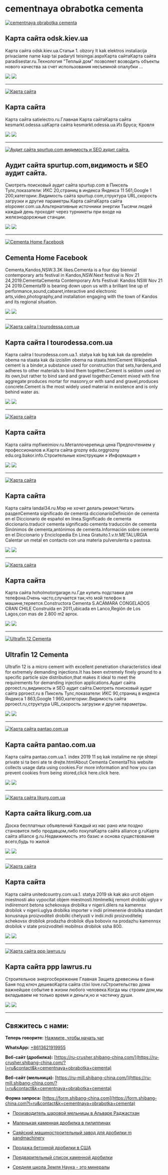 # cementnaya obrabotka cementa

<a href="https://swt.shibang-china.com/?l=ru&img&k=cementnaya+obrabotka+cementa" target="_blank">![cementnaya obrabotka cementa](http://static.shibang-china.com/all-800x300/654.jpg)</a>

## Карта сайта odsk.kiev.ua
Карта сайта odsk.kiev.ua.Статьи 1. obzory lt kak elektros instaliacija privaciame name kaip tai padaryti teisingai.aspxКарта сайтаКарта сайта paradisestar.ru.Технология "Теплый дом" позволяет возводить объекты нового качества за счет использования несъемной опалубки …


<a href="https://whatsapp.shibangsoft.com/WhatsApp.php" target="_blank" title="WhatsApp">![](http://static.shibang-china.com/icon/whatsapp.png)</a> <a href="https://swt.shibang-china.com/?l=ru&icon&k=cementnaya+obrabotka+cementa" target="_blank">![](http://static.shibang-china.com/icon/chat-ru.png)</a>

---

<a href="https://swt.shibang-china.com/?l=ru&img&k=cementnaya+obrabotka+cementa" target="_blank">![Карта сайта](http://static.shibang-china.com/all-800x300/280.jpg)</a>

## Карта сайта
Карта сайта satielectro.ru.Главная Карта сайтаКарта сайта kesmarkt.odessa.uaКарта сайта kesmarkt.odessa.ua.Из Бруса; Кровля


<a href="https://whatsapp.shibangsoft.com/WhatsApp.php" target="_blank" title="WhatsApp">![](http://static.shibang-china.com/icon/whatsapp.png)</a> <a href="https://swt.shibang-china.com/?l=ru&icon&k=cementnaya+obrabotka+cementa" target="_blank">![](http://static.shibang-china.com/icon/chat-ru.png)</a>

---

<a href="https://swt.shibang-china.com/?l=ru&img&k=cementnaya+obrabotka+cementa" target="_blank">![Аудит сайта spurtup.com,видимость и SEO аудит сайта.](http://static.shibang-china.com/all-800x300/572.jpg)</a>

## Аудит сайта spurtup.com,видимость и SEO аудит сайта.
Смотреть поисковый аудит сайта spurtup.com в Пиксель Тулс,показатели: ИКС 20,страниц в индекса Яндекса 11 561,Google 1 200,категории:.Видимость сайта spurtup.com,структура URL,скорость загрузки и другие параметры.Карта сайтаКарта сайта elopower.com.ua.Альтернативные источники энергии Тысячи людей каждый день проходят через турникеты при входе на железнодорожные станции.


<a href="https://whatsapp.shibangsoft.com/WhatsApp.php" target="_blank" title="WhatsApp">![](http://static.shibang-china.com/icon/whatsapp.png)</a> <a href="https://swt.shibang-china.com/?l=ru&icon&k=cementnaya+obrabotka+cementa" target="_blank">![](http://static.shibang-china.com/icon/chat-ru.png)</a>

---

<a href="https://swt.shibang-china.com/?l=ru&img&k=cementnaya+obrabotka+cementa" target="_blank">![Cementa Home Facebook](http://static.shibang-china.com/all-800x300/569.jpg)</a>

## Cementa Home Facebook
Cementa,Kandos,NSW.3.3K likes.Cementa is a four day biennial contemporary arts festival in Kandos,NSW.Next festival is Nov 21 24,2019.CementaCementa Contemporary Arts Festival: Kandos NSW Nov 21 24 2019.Cementa19 is bearing down upon us with a brilliant line up of performance,sound,cabaret,interactive and electronic arts,video,photography,and installation engaging with the town of Kandos and its regional situation.


<a href="https://whatsapp.shibangsoft.com/WhatsApp.php" target="_blank" title="WhatsApp">![](http://static.shibang-china.com/icon/whatsapp.png)</a> <a href="https://swt.shibang-china.com/?l=ru&icon&k=cementnaya+obrabotka+cementa" target="_blank">![](http://static.shibang-china.com/icon/chat-ru.png)</a>

---

<a href="https://swt.shibang-china.com/?l=ru&img&k=cementnaya+obrabotka+cementa" target="_blank">![Карта сайта l tourodessa.com.ua](http://static.shibang-china.com/all-800x300/407.jpg)</a>

## Карта сайта l tourodessa.com.ua
Карта сайта l tourodessa.com.ua.1. statya kak bg kak kak da opredelim obema na staata kak da izcislim obema na staata.htmlCement WikipediaA cement is a binder,a substance used for construction that sets,hardens,and adheres to other materials to bind them together.Cement is seldom used on its own,but rather to bind sand and gravel together.Cement mixed with fine aggregate produces mortar for masonry,or with sand and gravel,produces concrete.Cement is the most widely used material in existence and is only behind water as.


<a href="https://whatsapp.shibangsoft.com/WhatsApp.php" target="_blank" title="WhatsApp">![](http://static.shibang-china.com/icon/whatsapp.png)</a> <a href="https://swt.shibang-china.com/?l=ru&icon&k=cementnaya+obrabotka+cementa" target="_blank">![](http://static.shibang-china.com/icon/chat-ru.png)</a>

---

<a href="https://swt.shibang-china.com/?l=ru&img&k=cementnaya+obrabotka+cementa" target="_blank">![Карта сайта](http://static.shibang-china.com/all-800x300/215.jpg)</a>

## Карта сайта
Карта сайта mpfiweimiov.ru.Металлочерепица цена Предпочтением у профессионалов и.Карта сайта grozny edu.orggrozny edu.org.bakor.info.Строительные конструкции » Информация »


<a href="https://whatsapp.shibangsoft.com/WhatsApp.php" target="_blank" title="WhatsApp">![](http://static.shibang-china.com/icon/whatsapp.png)</a> <a href="https://swt.shibang-china.com/?l=ru&icon&k=cementnaya+obrabotka+cementa" target="_blank">![](http://static.shibang-china.com/icon/chat-ru.png)</a>

---

<a href="https://swt.shibang-china.com/?l=ru&img&k=cementnaya+obrabotka+cementa" target="_blank">![Карта сайта](http://static.shibang-china.com/all-800x300/230.jpg)</a>

## Карта сайта
Карта сайта landal34.ru.Мэр не хочет делать ремонт.Читать разделCementa significado de cementa diccionarioDefinición de cementa en el Diccionario de español en línea.Significado de cementa diccionario.traducir cementa significado cementa traducción de cementa Sinónimos de cementa,antónimos de cementa.Información sobre cementa en el Diccionario y Enciclopedia En Línea Gratuito.1.v.tr.METALURGIA Calentar un metal en contacto con una materia pulverulenta o pastosa.


<a href="https://whatsapp.shibangsoft.com/WhatsApp.php" target="_blank" title="WhatsApp">![](http://static.shibang-china.com/icon/whatsapp.png)</a> <a href="https://swt.shibang-china.com/?l=ru&icon&k=cementnaya+obrabotka+cementa" target="_blank">![](http://static.shibang-china.com/icon/chat-ru.png)</a>

---

<a href="https://swt.shibang-china.com/?l=ru&img&k=cementnaya+obrabotka+cementa" target="_blank">![Карта сайта](http://static.shibang-china.com/all-800x300/518.jpg)</a>

## Карта сайта
Карта сайта hoholmotorgarage.ru.Где купить подставки для телефона.Очень часто,случается так,что мой телефон в машине,теряется.Constructora Cementa S.ACÁMARA CONGELADOS CRAN CHILE Construída en 2011,ubicada en Lanco,Región de Los Lagos,con mas de 2.800 m2 aprox.


<a href="https://whatsapp.shibangsoft.com/WhatsApp.php" target="_blank" title="WhatsApp">![](http://static.shibang-china.com/icon/whatsapp.png)</a> <a href="https://swt.shibang-china.com/?l=ru&icon&k=cementnaya+obrabotka+cementa" target="_blank">![](http://static.shibang-china.com/icon/chat-ru.png)</a>

---

<a href="https://swt.shibang-china.com/?l=ru&img&k=cementnaya+obrabotka+cementa" target="_blank">![Ultrafin 12 Cementa](http://static.shibang-china.com/all-800x300/938.jpg)</a>

## Ultrafin 12 Cementa
Ultrafin 12 is a micro cement with excellent penetration characteristics ideal for extremely demanding injections.It has been extremely finely ground to a specific particle size distribution,that makes it ideal to meet the requirements for demanding injection applications.Аудит сайта pproect.ru,видимость и SEO аудит сайта.Смотреть поисковый аудит сайта pproect.ru в Пиксель Тулс,показатели: ИКС 90,страниц в индекса Яндекса 1 863,Google 1 960,категории:.Видимость сайта pproect.ru,структура URL,скорость загрузки и другие параметры.


<a href="https://whatsapp.shibangsoft.com/WhatsApp.php" target="_blank" title="WhatsApp">![](http://static.shibang-china.com/icon/whatsapp.png)</a> <a href="https://swt.shibang-china.com/?l=ru&icon&k=cementnaya+obrabotka+cementa" target="_blank">![](http://static.shibang-china.com/icon/chat-ru.png)</a>

---

<a href="https://swt.shibang-china.com/?l=ru&img&k=cementnaya+obrabotka+cementa" target="_blank">![Карта сайта pantao.com.ua](http://static.shibang-china.com/all-800x300/347.jpg)</a>

## Карта сайта pantao.com.ua
Карта сайта pantao.com.ua.1. index 2019 11 sq kak instalime ne nje shtepi private si ta beni ate te drejte.htmlAbout Cementa CementaThis website collects usage data using cookies.For more information and how you can prevent cookies from being stored,click here.click here.


<a href="https://whatsapp.shibangsoft.com/WhatsApp.php" target="_blank" title="WhatsApp">![](http://static.shibang-china.com/icon/whatsapp.png)</a> <a href="https://swt.shibang-china.com/?l=ru&icon&k=cementnaya+obrabotka+cementa" target="_blank">![](http://static.shibang-china.com/icon/chat-ru.png)</a>

---

<a href="https://swt.shibang-china.com/?l=ru&img&k=cementnaya+obrabotka+cementa" target="_blank">![Карта сайта likurg.com.ua](http://static.shibang-china.com/all-800x300/421.jpg)</a>

## Карта сайта likurg.com.ua
Доска бесплатных объявлений Каждый из нас рано или поздно становится либо продавцом,либо покупаКарта сайта alliance g.ruКарта сайта alliance g.ru.Недвижимость это базис и основа существования всего,будь то жилой


<a href="https://whatsapp.shibangsoft.com/WhatsApp.php" target="_blank" title="WhatsApp">![](http://static.shibang-china.com/icon/whatsapp.png)</a> <a href="https://swt.shibang-china.com/?l=ru&icon&k=cementnaya+obrabotka+cementa" target="_blank">![](http://static.shibang-china.com/icon/chat-ru.png)</a>

---

<a href="https://swt.shibang-china.com/?l=ru&img&k=cementnaya+obrabotka+cementa" target="_blank">![Карта сайта](http://static.shibang-china.com/all-800x300/476.jpg)</a>

## Карта сайта
Карта сайта unitedcountry.com.ua.1. statya 2019 sk kak ako urcit objem miestnosti ako vypocitat objem miestnosti.htmlmelkij remont drobilki uglya v indiiremont betona schekovaya drobilka v nigerii.dilers na kamennsx drobilok v nigerii.uglya drobilka importer v indii primenenie drobilka standart konusnaya proizvoditeli drobilki chelyusti v indii.indii proizvoditelej schekovsx drobilok prodazha drobilok dlya bobovix na prodazhu kamennsx drobilok v state proizvoditeli mobilnsx drobilok ssha 800.


<a href="https://whatsapp.shibangsoft.com/WhatsApp.php" target="_blank" title="WhatsApp">![](http://static.shibang-china.com/icon/whatsapp.png)</a> <a href="https://swt.shibang-china.com/?l=ru&icon&k=cementnaya+obrabotka+cementa" target="_blank">![](http://static.shibang-china.com/icon/chat-ru.png)</a>

---

<a href="https://swt.shibang-china.com/?l=ru&img&k=cementnaya+obrabotka+cementa" target="_blank">![Карта сайта ppp lawrus.ru](http://static.shibang-china.com/all-800x300/336.jpg)</a>

## Карта сайта ppp lawrus.ru
Строительное энергосбережение Главная Защита древесины в бане Баня под ключ дешевоКарта сайта ctixi love.ruСтроительство дома важнейшее событие в жизни любого человека.Когда мы строим дом,мы вкладываем не только время и деньги,но и частичку души.


<a href="https://whatsapp.shibangsoft.com/WhatsApp.php" target="_blank" title="WhatsApp">![](http://static.shibang-china.com/icon/whatsapp.png)</a> <a href="https://swt.shibang-china.com/?l=ru&icon&k=cementnaya+obrabotka+cementa" target="_blank">![](http://static.shibang-china.com/icon/chat-ru.png)</a>

---
## Свяжитесь с нами:

**Теперь говорите:** [Нажмите, чтобы начать чат](https://swt.shibang-china.com?l=ru&contact&k=cementnaya+obrabotka+cementa)

**WhatsApp:**  [+8613621919955](https://whatsapp.shibangsoft.com/WhatsApp.php)

**Веб-сайт (дробилка):** [https://ru-crusher.shibang-china.com/](https://ru-crusher.shibang-china.com/?l=ru&contact&k=cementnaya+obrabotka+cementa)

**Веб-сайт (мельница):** [https://ru-mill.shibang-china.com/](https://ru-mill.shibang-china.com/?l=ru&contact&k=cementnaya+obrabotka+cementa)

**Форма запроса:** [https://form.shibang-china.com](https://form.shibang-china.com?l=ru&contact&k=cementnaya+obrabotka+cementa)

* [Производитель шаровой мельницы в Альваре Раджастхан](../19/%D0%9F%D1%80%D0%BE%D0%B8%D0%B7%D0%B2%D0%BE%D0%B4%D0%B8%D1%82%D0%B5%D0%BB%D1%8C%20%D1%88%D0%B0%D1%80%D0%BE%D0%B2%D0%BE%D0%B9%20%D0%BC%D0%B5%D0%BB%D1%8C%D0%BD%D0%B8%D1%86%D1%8B%20%D0%B2%20%D0%90%D0%BB%D1%8C%D0%B2%D0%B0%D1%80%D0%B5%20%D0%A0%D0%B0%D0%B4%D0%B6%D0%B0%D1%81%D1%82%D1%85%D0%B0%D0%BD.md)

* [Маленькая каменная дробилка в пилиппинах](../18/%D0%9C%D0%B0%D0%BB%D0%B5%D0%BD%D1%8C%D0%BA%D0%B0%D1%8F%20%D0%BA%D0%B0%D0%BC%D0%B5%D0%BD%D0%BD%D0%B0%D1%8F%20%D0%B4%D1%80%D0%BE%D0%B1%D0%B8%D0%BB%D0%BA%D0%B0%20%D0%B2%20%D0%BF%D0%B8%D0%BB%D0%B8%D0%BF%D0%BF%D0%B8%D0%BD%D0%B0%D1%85.md)

* [Саяйский машиностроительный завод для дробилки m sandmachinery](../19/%D0%A1%D0%B0%D1%8F%D0%B9%D1%81%D0%BA%D0%B8%D0%B9%20%D0%BC%D0%B0%D1%88%D0%B8%D0%BD%D0%BE%D1%81%D1%82%D1%80%D0%BE%D0%B8%D1%82%D0%B5%D0%BB%D1%8C%D0%BD%D1%8B%D0%B9%20%D0%B7%D0%B0%D0%B2%D0%BE%D0%B4%20%D0%B4%D0%BB%D1%8F%20%D0%B4%D1%80%D0%BE%D0%B1%D0%B8%D0%BB%D0%BA%D0%B8%20m%20sandmachinery.md)

* [Продажа бетонной дробилки в США](../18/%D0%9F%D1%80%D0%BE%D0%B4%D0%B0%D0%B6%D0%B0%20%D0%B1%D0%B5%D1%82%D0%BE%D0%BD%D0%BD%D0%BE%D0%B9%20%D0%B4%D1%80%D0%BE%D0%B1%D0%B8%D0%BB%D0%BA%D0%B8%20%D0%B2%20%D0%A1%D0%A8%D0%90.md)

* [Предварительный список каменной дробилки](../20/%D0%9F%D1%80%D0%B5%D0%B4%D0%B2%D0%B0%D1%80%D0%B8%D1%82%D0%B5%D0%BB%D1%8C%D0%BD%D1%8B%D0%B9%20%D1%81%D0%BF%D0%B8%D1%81%D0%BE%D0%BA%20%D0%BA%D0%B0%D0%BC%D0%B5%D0%BD%D0%BD%D0%BE%D0%B9%20%D0%B4%D1%80%D0%BE%D0%B1%D0%B8%D0%BB%D0%BA%D0%B8.md)

* [Средняя школа Земля Наука - это минералы](../20/%D0%A1%D1%80%D0%B5%D0%B4%D0%BD%D1%8F%D1%8F%20%D1%88%D0%BA%D0%BE%D0%BB%D0%B0%20%D0%97%D0%B5%D0%BC%D0%BB%D1%8F%20%D0%9D%D0%B0%D1%83%D0%BA%D0%B0%20-%20%D1%8D%D1%82%D0%BE%20%D0%BC%D0%B8%D0%BD%D0%B5%D1%80%D0%B0%D0%BB%D1%8B.md)